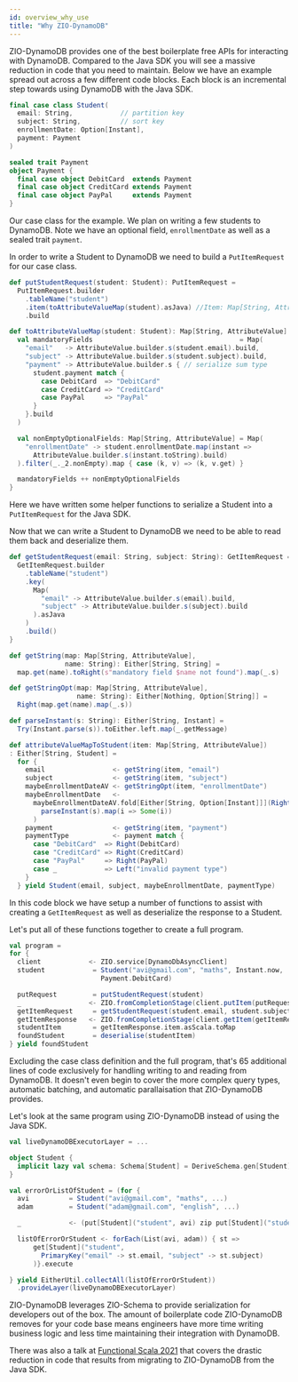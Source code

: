 ```yaml
---
id: overview_why_use
title: "Why ZIO-DynamoDB"
---
```


ZIO-DynamoDB provides one of the best boilerplate free APIs for interacting with DynamoDB. Compared to the Java SDK you will see a massive reduction in code that you need to maintain. Below we have an example spread out across a few different code blocks. Each block is an incremental step towards using DynamoDB with the Java SDK.

```scala
final case class Student(
  email: String,            // partition key 
  subject: String,          // sort key
  enrollmentDate: Option[Instant], 
  payment: Payment
)

sealed trait Payment
object Payment {
  final case object DebitCard  extends Payment
  final case object CreditCard extends Payment
  final case object PayPal     extends Payment
}
```
Our case class for the example. We plan on writing a few students to DynamoDB. Note we have an optional field, `enrollmentDate` as well as a sealed trait `payment`.

In order to write a Student to DynamoDB we need to build a `PutItemRequest` for our case class.

```scala
def putStudentRequest(student: Student): PutItemRequest =
  PutItemRequest.builder
    .tableName("student")
    .item(toAttributeValueMap(student).asJava) //Item: Map[String, AttributeValue]
    .build

def toAttributeValueMap(student: Student): Map[String, AttributeValue] = {
  val mandatoryFields                                     = Map(
    "email"   -> AttributeValue.builder.s(student.email).build,
    "subject" -> AttributeValue.builder.s(student.subject).build,
    "payment" -> AttributeValue.builder.s { // serialize sum type
      student.payment match {
        case DebitCard  => "DebitCard"
        case CreditCard => "CreditCard"
        case PayPal     => "PayPal"
      }
    }.build
  )

  val nonEmptyOptionalFields: Map[String, AttributeValue] = Map(
    "enrollmentDate" -> student.enrollmentDate.map(instant =>
      AttributeValue.builder.s(instant.toString).build)
  ).filter(_._2.nonEmpty).map { case (k, v) => (k, v.get) }

  mandatoryFields ++ nonEmptyOptionalFields
}
```
Here we have written some helper functions to serialize a Student into a `PutItemRequest` for the Java SDK.


Now that we can write a Student to DynamoDB we need to be able to read them back and deserialize them.

```scala
def getStudentRequest(email: String, subject: String): GetItemRequest = {
  GetItemRequest.builder
    .tableName("student")
    .key(
      Map(
        "email" -> AttributeValue.builder.s(email).build,
        "subject" -> AttributeValue.builder.s(subject).build
      ).asJava
    )
    .build()
}

def getString(map: Map[String, AttributeValue],
              name: String): Either[String, String] =
  map.get(name).toRight(s"mandatory field $name not found").map(_.s)

def getStringOpt(map: Map[String, AttributeValue],
                 name: String): Either[Nothing, Option[String]] =
  Right(map.get(name).map(_.s))

def parseInstant(s: String): Either[String, Instant] =
  Try(Instant.parse(s)).toEither.left.map(_.getMessage)

def attributeValueMapToStudent(item: Map[String, AttributeValue])
: Either[String, Student] =
  for {
    email                 <- getString(item, "email")
    subject               <- getString(item, "subject")
    maybeEnrollmentDateAV <- getStringOpt(item, "enrollmentDate")
    maybeEnrollmentDate   <-
      maybeEnrollmentDateAV.fold[Either[String, Option[Instant]]](Right(None))(s =>
        parseInstant(s).map(i => Some(i))
      )
    payment               <- getString(item, "payment")
    paymentType           <- payment match {
      case "DebitCard"  => Right(DebitCard)
      case "CreditCard" => Right(CreditCard)
      case "PayPal"     => Right(PayPal)
      case _            => Left("invalid payment type")
    }
  } yield Student(email, subject, maybeEnrollmentDate, paymentType)
```

In this code block we have setup a number of functions to assist with creating a `GetItemRequest` as well as deserialize the response to a Student. 

Let's put all of these functions together to create a full program.

```scala
val program = 
for {
  client            <- ZIO.service[DynamoDbAsyncClient]
  student            = Student("avi@gmail.com", "maths", Instant.now, 
                       Payment.DebitCard)

  putRequest         = putStudentRequest(student)
  _                 <- ZIO.fromCompletionStage(client.putItem(putRequest))
  getItemRequest     = getStudentRequest(student.email, student.subject)
  getItemResponse   <- ZIO.fromCompletionStage(client.getItem(getItemRequest))
  studentItem        = getItemResponse.item.asScala.toMap
  foundStudent       = deserialise(studentItem)
} yield foundStudent
```

Excluding the case class definition and the full program, that's 65 additional lines of code exclusively for handling writing to and reading from DynamoDB. It doesn't even begin to cover the more complex query types, automatic batching, and automatic parallaisation that ZIO-DynamoDB provides. 

Let's look at the same program using ZIO-DynamoDB instead of using the Java SDK.

```scala
val liveDynamoDBExecutorLayer = ...

object Student {
  implicit lazy val schema: Schema[Student] = DeriveSchema.gen[Student]
}

val errorOrListOfStudent = (for {
  avi          = Student("avi@gmail.com", "maths", ...)
  adam         = Student("adam@gmail.com", "english", ...)

  _            <- (put[Student]("student", avi) zip put[Student]("student", adam)).execute

  listOfErrorOrStudent <- forEach(List(avi, adam)) { st =>
      get[Student]("student",
        PrimaryKey("email" -> st.email, "subject" -> st.subject)
      )}.execute

} yield EitherUtil.collectAll(listOfErrorOrStudent))
  .provideLayer(liveDynamoDBExecutorLayer)
```

ZIO-DynamoDB leverages ZIO-Schema to provide serialization for developers out of the box. The amount of boilerplate code ZIO-DynamoDB removes for your code base means engineers have more time writing business logic and less time maintaining their integration with DynamoDB.


There was also a talk at [Functional Scala 2021](https://www.youtube.com/watch?v=fKUIfb5ufxw&t=7047s) that covers the drastic reduction in code that results from migrating to ZIO-DynamoDB from the Java SDK.


